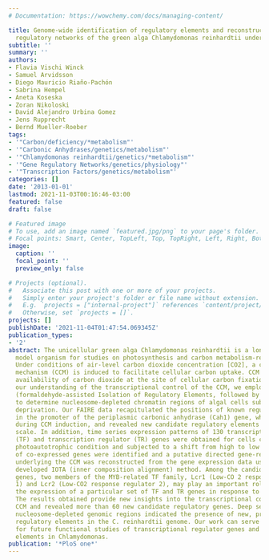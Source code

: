 ```yaml
---
# Documentation: https://wowchemy.com/docs/managing-content/

title: Genome-wide identification of regulatory elements and reconstruction of gene
  regulatory networks of the green alga Chlamydomonas reinhardtii under carbon deprivation.
subtitle: ''
summary: ''
authors:
- Flavia Vischi Winck
- Samuel Arvidsson
- Diego Mauricio Riaño-Pachón
- Sabrina Hempel
- Aneta Koseska
- Zoran Nikoloski
- David Alejandro Urbina Gomez
- Jens Rupprecht
- Bernd Mueller-Roeber
tags:
- '"Carbon/deficiency/*metabolism"'
- '"Carbonic Anhydrases/genetics/metabolism"'
- '"Chlamydomonas reinhardtii/genetics/*metabolism"'
- '"Gene Regulatory Networks/genetics/physiology"'
- '"Transcription Factors/genetics/metabolism"'
categories: []
date: '2013-01-01'
lastmod: 2021-11-03T00:16:46-03:00
featured: false
draft: false

# Featured image
# To use, add an image named `featured.jpg/png` to your page's folder.
# Focal points: Smart, Center, TopLeft, Top, TopRight, Left, Right, BottomLeft, Bottom, BottomRight.
image:
  caption: ''
  focal_point: ''
  preview_only: false

# Projects (optional).
#   Associate this post with one or more of your projects.
#   Simply enter your project's folder or file name without extension.
#   E.g. `projects = ["internal-project"]` references `content/project/deep-learning/index.md`.
#   Otherwise, set `projects = []`.
projects: []
publishDate: '2021-11-04T01:47:54.069345Z'
publication_types:
- '2'
abstract: The unicellular green alga Chlamydomonas reinhardtii is a long-established
  model organism for studies on photosynthesis and carbon metabolism-related physiology.
  Under conditions of air-level carbon dioxide concentration [CO2], a carbon concentrating
  mechanism (CCM) is induced to facilitate cellular carbon uptake. CCM increases the
  availability of carbon dioxide at the site of cellular carbon fixation. To improve
  our understanding of the transcriptional control of the CCM, we employed FAIRE-seq
  (formaldehyde-assisted Isolation of Regulatory Elements, followed by deep sequencing)
  to determine nucleosome-depleted chromatin regions of algal cells subjected to carbon
  deprivation. Our FAIRE data recapitulated the positions of known regulatory elements
  in the promoter of the periplasmic carbonic anhydrase (Cah1) gene, which is upregulated
  during CCM induction, and revealed new candidate regulatory elements at a genome-wide
  scale. In addition, time series expression patterns of 130 transcription factor
  (TF) and transcription regulator (TR) genes were obtained for cells cultured under
  photoautotrophic condition and subjected to a shift from high to low [CO2]. Groups
  of co-expressed genes were identified and a putative directed gene-regulatory network
  underlying the CCM was reconstructed from the gene expression data using the recently
  developed IOTA (inner composition alignment) method. Among the candidate regulatory
  genes, two members of the MYB-related TF family, Lcr1 (Low-CO 2 response regulator
  1) and Lcr2 (Low-CO2 response regulator 2), may play an important role in down-regulating
  the expression of a particular set of TF and TR genes in response to low [CO2].
  The results obtained provide new insights into the transcriptional control of the
  CCM and revealed more than 60 new candidate regulatory genes. Deep sequencing of
  nucleosome-depleted genomic regions indicated the presence of new, previously unknown
  regulatory elements in the C. reinhardtii genome. Our work can serve as a basis
  for future functional studies of transcriptional regulator genes and genomic regulatory
  elements in Chlamydomonas.
publication: '*PloS one*'
---
```

